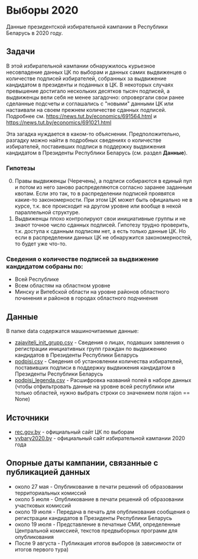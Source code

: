 # Выборы 2020

Данные президентской избирательной кампании в Республики Беларусь в 2020 году.

## Задачи

В этой избирательной кампании обнаружилось курьезное несовпадение данных ЦК по выборам и данных самих выдвиженцев о количестве подписей избирателей, собранных за выдвижение кандидатом в президенты и поданных в ЦК. В некоторых случаях превышение достигало нескольких десятков тысяч подписей, а выдвиженцы вели себя не менее загадочно: опровергали свои ранее сделанные подсчеты и соглашались с "новыми" данными ЦК или настаивали на своем прежнем количестве сданных подписей. Подробнее см. https://news.tut.by/economics/691564.html и https://news.tut.by/economics/691021.html

Эта загадка нуждается в каком-то объяснении. Предположительно, разгадку можно найти в подробных сведениях о количестве избирателей, поставивших подписи в поддержку выдвижения кандидатом в Президенты Республики Беларусь (см. раздел **Данные**).

### Гипотезы

0. Правы выдвиженцы (Черечень), а подписи собираются в единый пул и потом из него заново распределяются согласно заранее заданным квотам. Если это так, то в распределении подписей проявятся какие-то закономерности. При этом ЦК может быть официально не в курсе, т.к. все происходит на другом уровне или вообще в некой параллельной структуре.
1. Выдвиженцы плохо контролируют свои инициативные группы и не знают точное число сданных подписей. Гипотезу трудно проверить, т.к. доступа к сданным подписям нет, а есть только данные ЦК. Но если в распределении данных ЦК не обнаружится закономерностей, то будет уже что-то. 

### Сведения о количестве подписей за выдвижение кандидатом собраны по:

- Всей Республике
- Всем областям на областном уровне
- Минску и Витебской области на уровне районов областного починения и районов в городах областного подчинения

## Данные

В папке data содержатся машиночитаемые данные:

- [zajaviteli_init_grupp.csv](data/zajaviteli_init_grupp.csv) - Сведения о лицах, подавших заявления о регистрации инициативных групп граждан по выдвижению кандидатов в Президенты Республики Беларусь
- [podpisi.csv](data/podpisi.csv) - Сведения об установлении количества избирателей, поставивших подписи в поддержку выдвижения кандидатом в Президенты Республики Беларусь 
- [podpisi_legenda.csv](data/podpisi_legenda.csv) - Расшифровка названий полей в наборе данных (чтобы отфильтровать данные на уровне всей республики или только областей, нужно выбрать строки со значением поля rajon == None)

## Источники

- [rec.gov.by](http://rec.gov.by) - официальный сайт ЦК по выборам
- [vybary2020.by](http://vybary2020.by/) - официальный сайт избирательной кампании 2020 года 

## Опорные даты кампании, связанные с публикацией данных

- около 27 мая - Опубликование в печати решений об образовании территориальных комиссий
- около 5 июля - Опубликование в печати решений об образовании участковых комиссий
- около 19 июля - Передача в печать для опубликования сообщения о регистрации кандидатов в Президенты Республики Беларусь
- около 19 июля - Представление в печатные СМИ, определенные Центральной комиссией, текстов предвыборных программ для опубликования
- После 9 августа - Публикация итогов выборов (в зависимости от итогов первого тура)






